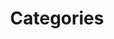 ---
title: Categories
layout: categories
permalink: /categories/
author_profile: true
sidebar_main: true
---